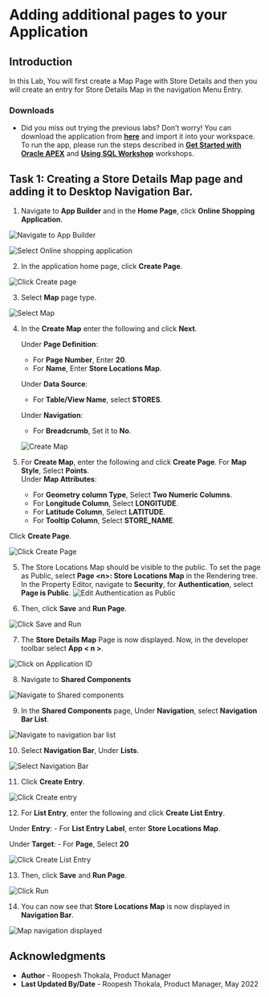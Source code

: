 # Adding additional pages to your Application

## Introduction

In this Lab, You will first create a Map Page with Store Details and then you will create an entry for Store Details Map in the navigation Menu Entry.

### Downloads

- Did you miss out trying the previous labs? Don’t worry! You can download the application from **[here](files/online-shopping-cart-10.sql)** and import it into your workspace. To run the app, please run the steps described in **[Get Started with Oracle APEX](https://apexapps.oracle.com/pls/apex/r/dbpm/livelabs/run-workshop?p210_wid=3509)** and **[Using SQL Workshop](https://apexapps.oracle.com/pls/apex/r/dbpm/livelabs/run-workshop?p210_wid=3524)** workshops.

## Task 1: Creating a Store Details Map page and adding it to Desktop Navigation Bar.

1. Navigate to **App Builder** and in the **Home Page**, click **Online Shopping Application**.

  ![Navigate to App Builder](images/create-map1.png " ")

  ![Select Online shopping application](images/create-map2.png " ")

2. In the application home page, click **Create Page**.

  ![Click Create page](images/create-map3.png " ")

3. Select **Map** page type.

  ![Select Map](images/create-map4.png " ")

4. In the **Create Map** enter the following and click **Next**.

    Under **Page Definition**:
    - For **Page Number**, Enter **20**.
    - For **Name**, Enter **Store Locations Map**.

    Under **Data Source**:
    - For **Table/View Name**, select **STORES**.

    Under **Navigation**:
    - For **Breadcrumb**, Set it to **No**.

    ![Create Map](images/create-map5.png " ")

5. For **Create Map**, enter the following and click **Create Page**. For **Map Style**, Select **Points**.  
  Under **Map Attributes**:
    - For **Geometry column Type**, Select **Two Numeric Columns**.
    - For **Longitude Column**, Select **LONGITUDE**.
    - For **Latitude Column**, Select **LATITUDE**.
    - For **Tooltip Column**, Select **STORE_NAME**.

  Click **Create Page**.

  ![Click Create Page](images/create-map6.png " ")

5. The Store Locations Map should be visible to the public. To set the page as Public, select **Page \<n\>: Store Locations Map** in the Rendering tree. In the Property Editor, navigate to **Security**, for **Authentication**, select **Page is Public**.
    ![Edit Authentication as Public](images/make-page-public.png)

6. Then, click **Save** and **Run Page**.

  ![Click Save and Run](images/create-map7.png " ")

7. The **Store Details Map** Page is now displayed. Now, in the developer toolbar select **App < n >**.

  ![Click on Application ID](images/run-map1.png " ")

8. Navigate to **Shared Components**

  ![Navigate to Shared components](images/customise-map1.png " ")

9. In the **Shared Components** page, Under **Navigation**, select **Navigation Bar List**.

  ![Navigate to navigation bar list](images/customise-map2.png " ")

10. Select **Navigation Bar**, Under **Lists**.

  ![Select Navigation Bar](images/customise-map3.png " ")

11. Click **Create Entry**.

  ![Click Create entry](images/customise-map4.png " ")

12. For **List Entry**, enter the following and click **Create List Entry**.  

 Under **Entry**:
    - For **List Entry Label**, enter **Store Locations Map**.

  Under **Target**:
    - For **Page**, Select **20**

  ![Click Create List Entry](images/customise-map5.png " ")  

13. Then, click **Save** and **Run Page**.

  ![Click Run](images/customise-map6.png " ")

14. You can now see that **Store Locations Map** is now displayed in **Navigation Bar**.

  ![Map navigation displayed](images/run-map2.png " ")  

## **Acknowledgments**

- **Author** - Roopesh Thokala, Product Manager
- **Last Updated By/Date** - Roopesh Thokala, Product Manager, May 2022
